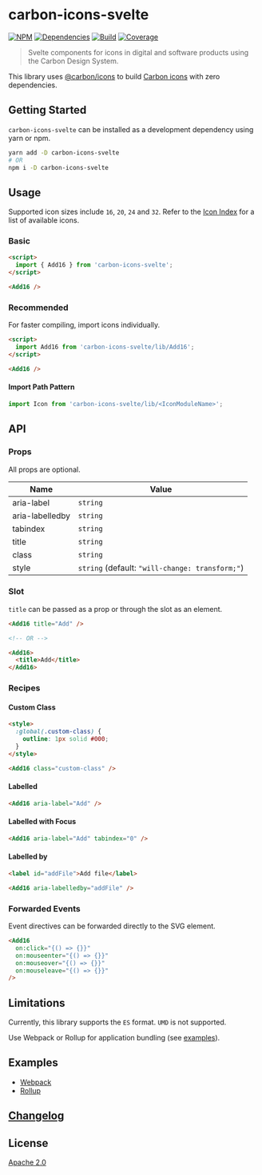 # carbon-icons-svelte

[![NPM][npm]][npm-url]
[![Dependencies][deps]][deps-badge]
[![Build][build]][build-badge]
[![Coverage][codecov-shield]][codecov]

> Svelte components for icons in digital and software products using the Carbon Design System.

This library uses [@carbon/icons](https://github.com/carbon-design-system/carbon/tree/master/packages/icons) to build [Carbon icons](https://www.carbondesignsystem.com/guidelines/icons/library) with zero dependencies.

## Getting Started

`carbon-icons-svelte` can be installed as a development dependency using yarn or npm.

```bash
yarn add -D carbon-icons-svelte
# OR
npm i -D carbon-icons-svelte
```

## Usage

Supported icon sizes include `16`, `20`, `24` and `32`. Refer to the [Icon Index](docs/ICON_INDEX.md) for a list of available icons.

### Basic

```html
<script>
  import { Add16 } from 'carbon-icons-svelte';
</script>

<Add16 />
```

### Recommended

For faster compiling, import icons individually.

```html
<script>
  import Add16 from 'carbon-icons-svelte/lib/Add16';
</script>

<Add16 />
```

#### Import Path Pattern

```js
import Icon from 'carbon-icons-svelte/lib/<IconModuleName>';
```

## API

### Props

All props are optional.

| Name            | Value                                           |
| --------------- | ----------------------------------------------- |
| aria-label      | `string`                                        |
| aria-labelledby | `string`                                        |
| tabindex        | `string`                                        |
| title           | `string`                                        |
| class           | `string`                                        |
| style           | `string` (default: `"will-change: transform;"`) |

### Slot

`title` can be passed as a prop or through the slot as an element.

```html
<Add16 title="Add" />

<!-- OR -->

<Add16>
  <title>Add</title>
</Add16>
```

### Recipes

#### Custom Class

```html
<style>
  :global(.custom-class) {
    outline: 1px solid #000;
  }
</style>

<Add16 class="custom-class" />
```

#### Labelled

```html
<Add16 aria-label="Add" />
```

#### Labelled with Focus

```html
<Add16 aria-label="Add" tabindex="0" />
```

#### Labelled by

```html
<label id="addFile">Add file</label>

<Add16 aria-labelledby="addFile" />
```

### Forwarded Events

Event directives can be forwarded directly to the SVG element.

```html
<Add16
  on:click="{() => {}}"
  on:mouseenter="{() => {}}"
  on:mouseover="{() => {}}"
  on:mouseleave="{() => {}}"
/>
```

## Limitations

Currently, this library supports the `ES` format. `UMD` is not supported.

Use Webpack or Rollup for application bundling (see [examples](examples)).

## Examples

- [Webpack](examples/webpack)
- [Rollup](examples/rollup)

## [Changelog](CHANGELOG.md)

## License

[Apache 2.0](LICENSE)

[npm]: https://img.shields.io/npm/v/carbon-icons-svelte.svg?color=blue
[npm-url]: https://npmjs.com/package/carbon-icons-svelte
[deps]: https://david-dm.org/ibm/carbon-icons-svelte/status.svg
[deps-badge]: https://david-dm.org/ibm/carbon-icons-svelte
[build]: https://travis-ci.com/ibm/carbon-icons-svelte.svg?branch=master
[build-badge]: https://travis-ci.com/ibm/carbon-icons-svelte
[codecov]: https://codecov.io/gh/ibm/carbon-icons-svelte
[codecov-shield]: https://img.shields.io/codecov/c/github/ibm/carbon-icons-svelte.svg
